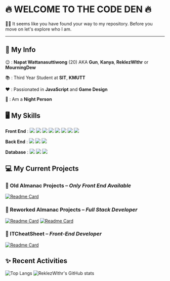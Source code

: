 # 🔥 WELCOME TO THE CODE DEN 🔥
👏👏 It seems like you have found your way to my repository. Before you move on let's explore who I am.
___
## 🌟 My Info
😉 : __Napat Wattanasuttiwong__ (20) AKA __Gun__, __Kanya__, __ReklezWlthr__ or __MourningDew__

📚 : Third Year Student at __SIT__, __KMUTT__

❤️ : Passionated in __JavaScript__ and __Game Design__

🌙 : Am a __Night Person__

## 🖥️ My Skills

__Front End__ : 
![](https://img.shields.io/badge/HTML-informational?style=flat&logo=HTML5&logoColor=white&color=dd4b24)
![](https://img.shields.io/badge/CSS-informational?style=flat&logo=CSS3&logoColor=white&color=006ab0)
![](https://img.shields.io/badge/Bootstrap-informational?style=flat&logo=Bootstrap&logoColor=white&color=8512f5)
![](https://img.shields.io/badge/TailwindCSS-informational?style=flat&logo=TailwindCSS&logoColor=white&color=14b4c0)
![](https://img.shields.io/badge/JavaScript-informational?style=flat&logo=javascript&logoColor=30302e&color=e4d04b)
![](https://img.shields.io/badge/Vue-informational?style=flat&logo=vue.js&logoColor=3fad7c&color=304558)
![](https://img.shields.io/badge/React-informational?style=flat&logo=React&logoColor=00cdf2&color=172d3a)
![](https://img.shields.io/badge/Next.js-informational?style=flat&logo=Next.js&color=1c252c)

__Back End__ : 
![](https://img.shields.io/badge/Java-informational?style=flat&logo=Java&color=de2b2e)
![](https://img.shields.io/badge/Spring_Boot-informational?style=flat&logo=SpringBoot&logoColor=white&color=66aa3b)
![](https://img.shields.io/badge/Express-informational?style=flat&logo=Express&color=30302e)

__Database__ : 
![](https://img.shields.io/badge/MySQL-informational?style=flat&logo=MySQL&logoColor=white&color=005c85)
![](https://img.shields.io/badge/Oracle-informational?style=flat&logo=Oracle&color=d91b1d)
![](https://img.shields.io/badge/Mongodb-informational?style=flat&logo=Mongodb&logoColor=14aa51&color=011e2c)

## 💻 My Current Projects
### 📗 Old Almanac Projects – _Only Front End Available_
[![Readme Card](https://github-readme-stats.vercel.app/api/pin/?username=reklezwlthr&repo=Almanac&theme=discord_old_blurple)](https://github.com/ReklezWlthr/Almanac)
### 📘 Reworked Almanac Projects – _Full Stack Developer_
[![Readme Card](https://github-readme-stats.vercel.app/api/pin/?username=almanac-revamp&repo=almanac_frontend&theme=discord_old_blurple)](https://github.com/Almanac-Revamp/almanac_frontend)
[![Readme Card](https://github-readme-stats.vercel.app/api/pin/?username=almanac-revamp&repo=almanac_backend&theme=discord_old_blurple)](https://github.com/Almanac-Revamp/almanac_backend)
### 📙 ITCheatSheet – _Front-End Developer_
[![Readme Card](https://github-readme-stats.vercel.app/api/pin/?username=IT-cheat-sheet&repo=itcheatsheet-front-end&theme=discord_old_blurple)](https://github.com/IT-cheat-sheet/itcheatsheet-front-end)

## ✨ Recent Activities
![Top Langs](https://github-readme-stats.vercel.app/api/top-langs/?username=reklezwlthr&exclude_repo=INT203_62130500023_groupwork_6,INT203_62130500023_groupwork_5,INT203_62130500023_groupwork_4,INT203_62130500023_groupwork_3,INT203_62130500023,INT203_62130500023_template,opsta-web,static-web,bookinfo-details,bookinfo-rating&langs_count=3&theme=discord_old_blurple)
![ReklezWlthr's GitHub stats](https://github-readme-stats.vercel.app/api?username=reklezwlthr&show_icons=true&theme=discord_old_blurple)

